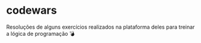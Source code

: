 # codewars
Resoluções de alguns exercícios realizados na plataforma deles para treinar a lógica de programação 💣
